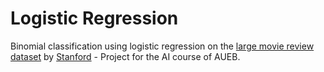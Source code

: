 # Logistic Regression
Binomial classification using logistic regression on the [large movie review dataset](https://ai.stanford.edu/~amaas/data/sentiment/) by [Stanford](https://ai.stanford.edu/~amaas/papers/wvSent_acl2011.bib) - Project for the AI course of AUEB.
